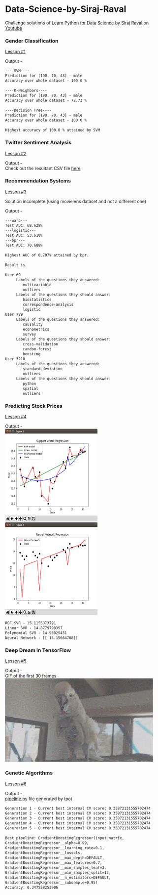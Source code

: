 # Data-Science-by-Siraj-Raval
Challenge solutions of [Learn Python for Data Science by Siraj Raval on Youtube](https://www.youtube.com/playlist?list=PL2-dafEMk2A6QKz1mrk1uIGfHkC1zZ6UU)

### Gender Classification
[Lesson #1](https://www.youtube.com/watch?v=T5pRlIbr6gg)

Output -
```
----SVM----
Prediction for [190, 70, 43] - male
Accuracy over whole dataset - 100.0 %

----K-Neighbors----
Prediction for [190, 70, 43] - male
Accuracy over whole dataset - 72.73 %

----Decision Tree----
Prediction for [190, 70, 43] - male
Accuracy over whole dataset - 100.0 %

Highest accuracy of 100.0 % attained by SVM
```

### Twitter Sentiment Analysis
[Lesson #2](https://www.youtube.com/watch?v=o_OZdbCzHUA)

Output -<br/>
Check out the resultant CSV file [here](output.csv)

### Recommendation Systems
[Lesson #3](https://www.youtube.com/watch?v=9gBC9R-msAk)

Solution incomplete (using movielens dataset and not a different one)

Output -
```
---warp---
Test AUC: 68.628%
---logistic---
Test AUC: 53.610%
---bpr---
Test AUC: 70.688%

Highest AUC of 0.707% attained by bpr.

Result is

User 69
     Labels of the questions they answered:
        multivariable
        outliers
     Labels of the questions they should answer:
        biostatistics
        correspondence-analysis
        logistic
User 789
     Labels of the questions they answered:
        causality
        econometrics
        survey
     Labels of the questions they should answer:
        cross-validation
        random-forest
        boosting
User 3210
     Labels of the questions they answered:
        standard-deviation
        outliers
     Labels of the questions they should answer:
        python
        spatial
        outliers
```

### Predicting Stock Prices
[Lesson #4](https://www.youtube.com/watch?v=SSu00IRRraY)

Output -<br/>
<img src="svr.png" alt="Plot of support vector regression" width="300" height="300px"/><img src="nn.png" alt="Plot of neural network regression" width="300" height="300px"/>
```
RBF SVR - 15.1155873791
Linear SVR - 14.8779798357
Polynomial SVR - 14.95025451
Neural Network - [[ 15.15664768]]
```

### Deep Dream in TensorFlow
[Lesson #5](https://www.youtube.com/watch?v=MrBzgvUNr4w)

Output -<br/>
GIF of the first 30 frames<br/>
![](output.gif)

### Genetic Algorithms
[Lesson #6](https://www.youtube.com/watch?v=dSofAXnnFrY)

Output -<br/>
[pipeline.py](pipeline.py) file generated by tpot
```
Generation 1 - Current best internal CV score: 0.35872131555702474
Generation 2 - Current best internal CV score: 0.35872131555702474
Generation 3 - Current best internal CV score: 0.35872131555702474
Generation 4 - Current best internal CV score: 0.35872131555702474
Generation 5 - Current best internal CV score: 0.35872131555702474                                                           

Best pipeline: GradientBoostingRegressor(input_matrix, GradientBoostingRegressor__alpha=0.99, GradientBoostingRegressor__learning_rate=0.1, GradientBoostingRegressor__loss=ls, GradientBoostingRegressor__max_depth=DEFAULT, GradientBoostingRegressor__max_features=0.7, GradientBoostingRegressor__min_samples_leaf=3, GradientBoostingRegressor__min_samples_split=13, GradientBoostingRegressor__n_estimators=DEFAULT, GradientBoostingRegressor__subsample=0.95)
Accuracy: 0.347528253906
```

